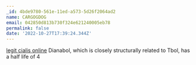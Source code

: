 ```yaml
---
_id: 4bde9780-561e-11ed-a573-5d26f2064ad2
name: CARGOGDOG
email: 042850d813b730f324e621240005eb78
permalink: false
date: '2022-10-27T17:39:24.344Z'
---
```

<a href=http://bestcialis20mg.com/>legit cialis online</a> Dianabol, which is closely structurally related to Tbol, has a half life of 4
